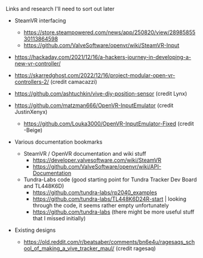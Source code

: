 Links and research I'll need to sort out later

- SteamVR interfacing
    - https://store.steampowered.com/news/app/250820/view/2898585530113864598
    - https://github.com/ValveSoftware/openvr/wiki/SteamVR-Input
- https://hackaday.com/2021/12/16/a-hackers-journey-in-developing-a-new-vr-controller/
- https://skarredghost.com/2022/12/16/project-modular-open-vr-controllers-2/ (credit camacazzi)
- https://github.com/ashtuchkin/vive-diy-position-sensor (credit Lynx)
- https://github.com/matzman666/OpenVR-InputEmulator (credit JustinXenyx)
    - https://github.com/Louka3000/OpenVR-InputEmulator-Fixed (credit -Beige)

- Various documentation bookmarks
    - SteamVR / OpenVR documentation and wiki stuff
        - https://developer.valvesoftware.com/wiki/SteamVR
        - https://github.com/ValveSoftware/openvr/wiki/API-Documentation
    - Tundra-Labs code (good starting point for Tundra Tracker Dev Board and TL448K6D)
        - https://github.com/tundra-labs/rp2040_examples
        - https://github.com/tundra-labs/TL448K6D24R-start | looking through the code, it seems rather empty unfortunately
        - https://github.com/tundra-labs (there might be more useful stuff that I missed initially)

- Existing designs
    - https://old.reddit.com/r/beatsaber/comments/bn6e4u/ragesaqs_school_of_making_a_vive_tracker_maul/ (credit ragesaq)